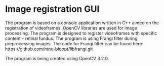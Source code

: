 # Image registration GUI

The program is based on a console application written in C++ aimed on the registration of videoframes. OpenCV libraries are used for image processing. The program is designed to register videoframes with specific content - retinal fundus.
The program is using Frangi filter during preprocessing images. The code for Frangi filter can be found here: https://github.com/ntnu-bioopt/libfrangi.git

The program is being created using OpenCV 3.2.0.
